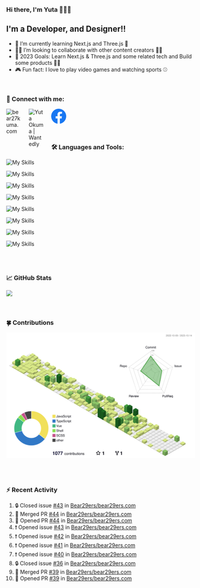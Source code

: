 ### Hi there, I'm Yuta 🤟🏻🐻

## I'm a Developer, and Designer!!

- 🌱 I’m currently learning Next.js and Three.js 🤣
- 👬🏻 I’m looking to collaborate with other content creators 👋🏻
- 🥅 2023 Goals: Learn Next.js & Three.js and some related tech and Build some products 💪🏻
- 🎮 Fun fact: I love to play video games and watching sports ⚾️

<br />

### :wave: Connect with me:

[<img align="left" alt="bear27kuma.com" width="40px" src="https://user-images.githubusercontent.com/39920490/156489586-f125813b-e344-46d6-9306-f5786684b976.jpg" style="margin-right: 20px;" />](https://bear29ers.github.io/)
[<img align="left" alt="Yuta Okuma | Wantedly" width="40px" src="https://user-images.githubusercontent.com/39920490/156489528-fdc520d6-10f1-43b6-8bf8-fadf8dcf1a90.jpg" style="margin-right: 20px;" />](https://www.wantedly.com/id/yuta_okuma_b)
[<img align="left" alt="Yuta Okuma | Facebook" width="40px" src="https://github.com/github/explore/blob/main/topics/facebook/facebook.png?raw=true" style="margin-right: 20px;" />](https://www.facebook.com/kumakuma1129/)

[//]: # '[<img align="left" alt="Yuta Okuma | Instagram" width="40px" src="https://github.com/github/explore/blob/main/topics/instagram/instagram.png?raw=true" />](https://www.instagram.com/bear_27earl/)'

<br />
<br />
<br />
<br />

### :hammer_and_wrench: Languages and Tools:

![My Skills](https://skillicons.dev/icons?i=html,css,sass,tailwind,bootstrap,js,ts)

![My Skills](https://skillicons.dev/icons?i=jquery,threejs,react,emotion,styledcomponents,materialui,nextjs)

![My Skills](https://skillicons.dev/icons?i=vercel,vue,nuxt,vite,nodejs,express,jest)

![My Skills](https://skillicons.dev/icons?i=regex,webpack,babel,php,laravel,mysql,sqlite)

![My Skills](https://skillicons.dev/icons?i=docker,git,github,githubactions,aws,gcp,firebase)

![My Skills](https://skillicons.dev/icons?i=vim,neovim,linux,bash,lua,markdown,svg)

![My Skills](https://skillicons.dev/icons?i=idea,vscode,atom,figma,xd,ps,ai)

![My Skills](https://skillicons.dev/icons?i=pr,ae,postman,sentry,codepen,stackoverflow,discord)

<br />
<br />

### :chart_with_upwards_trend: GitHub Stats

<div style="display: flex;">
    <a href="https://github.com/Bear29ers">
        <img height="220px;" src="https://github-readme-stats-bear29ers.vercel.app/api?username=Bear29ers&show_icons=true&theme=bear">
    </a>
</div>

<br />
<br />

### :four_leaf_clover: Contributions

![](./profile-3d-contrib/profile-green-animate.svg)

<br />
<br />

### :zap: Recent Activity

<!--START_SECTION:activity-->

1. 🔒 Closed issue [#43](https://github.com/Bear29ers/bear29ers.com/issues/43) in [Bear29ers/bear29ers.com](https://github.com/Bear29ers/bear29ers.com)
2. 🎉 Merged PR [#44](https://github.com/Bear29ers/bear29ers.com/pull/44) in [Bear29ers/bear29ers.com](https://github.com/Bear29ers/bear29ers.com)
3. 💪 Opened PR [#44](https://github.com/Bear29ers/bear29ers.com/pull/44) in [Bear29ers/bear29ers.com](https://github.com/Bear29ers/bear29ers.com)
4. ❗ Opened issue [#43](https://github.com/Bear29ers/bear29ers.com/issues/43) in [Bear29ers/bear29ers.com](https://github.com/Bear29ers/bear29ers.com)
5. ❗ Opened issue [#42](https://github.com/Bear29ers/bear29ers.com/issues/42) in [Bear29ers/bear29ers.com](https://github.com/Bear29ers/bear29ers.com)
6. ❗ Opened issue [#41](https://github.com/Bear29ers/bear29ers.com/issues/41) in [Bear29ers/bear29ers.com](https://github.com/Bear29ers/bear29ers.com)
7. ❗ Opened issue [#40](https://github.com/Bear29ers/bear29ers.com/issues/40) in [Bear29ers/bear29ers.com](https://github.com/Bear29ers/bear29ers.com)
8. 🔒 Closed issue [#36](https://github.com/Bear29ers/bear29ers.com/issues/36) in [Bear29ers/bear29ers.com](https://github.com/Bear29ers/bear29ers.com)
9. 🎉 Merged PR [#39](https://github.com/Bear29ers/bear29ers.com/pull/39) in [Bear29ers/bear29ers.com](https://github.com/Bear29ers/bear29ers.com)
10. 💪 Opened PR [#39](https://github.com/Bear29ers/bear29ers.com/pull/39) in [Bear29ers/bear29ers.com](https://github.com/Bear29ers/bear29ers.com)

<!--END_SECTION:activity-->
